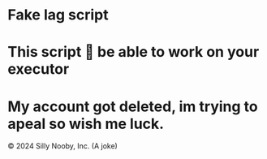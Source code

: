 # Fake lag script
# This script 💯 be able to work on your executor
# My account got deleted, im trying to apeal so wish me luck.
© 2024 Silly Nooby, Inc. (A joke)
